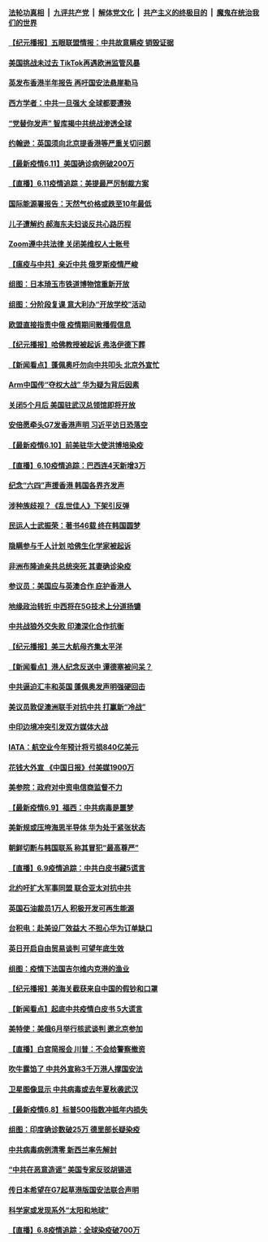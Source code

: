 ####  [法轮功真相](../../../../basic/blob/master/README.md?t=06120131) &nbsp;|&nbsp; [九评共产党](../../../../9ping.md/blob/master/README.md?t=06120131) &nbsp;|&nbsp; [解体党文化](../../../../jtdwh.md/blob/master/README.md?t=06120131)  &nbsp;|&nbsp; [共产主义的终极目的](../../../../gczydzjmd.md/blob/master/README.md?t=06120131) &nbsp;|&nbsp; [魔鬼在统治我们的世界](../../../../mgztzwmdsj.md/blob/master/README.md?t=06120131) 

#### [【纪元播报】五眼联盟情报：中共故意瞒疫 销毁证据](../pages/nsc418/n12171650.md?t=06120131) 

#### [美国挑战未过去 TikTok再遇欧洲监管风暴](../pages/nsc418/n12178722.md?t=06120131) 

#### [英发布香港半年报告 再吁国安法悬崖勒马](../pages/nsc418/n12178589.md?t=06120131) 

#### [西方学者：中共一旦强大 全球都要遭殃](../pages/nsc418/n12178530.md?t=06120131) 

#### [“党替你发声” 智库揭中共统战渗透全球](../pages/nsc418/n12178372.md?t=06120131) 

#### [约翰逊：英国须向北京提香港等严重关切问题](../pages/nsc418/n12178004.md?t=06120131) 

#### [【最新疫情6.11】美国确诊病例破200万](../pages/nsc418/n12176674.md?t=06120131) 

#### [【直播】6.11疫情追踪：美提最严厉制裁方案](../pages/nsc418/n12177840.md?t=06120131) 

#### [国际能源署报告：天然气价格或跌至10年最低](../pages/nsc418/n12177778.md?t=06120131) 

#### [儿子遭解约 郝海东夫妇谈反共心路历程](../pages/nsc418/n12177592.md?t=06120131) 

#### [Zoom遵中共法律 关闭美维权人士账号](../pages/nsc418/n12177317.md?t=06120131) 

#### [【瘟疫与中共】亲近中共 俄罗斯疫情严峻](../pages/nsc418/n12176991.md?t=06120131) 

#### [组图：日本琦玉市铁道博物馆重新开放](../pages/nsc418/n12175737.md?t=06120131) 

#### [组图：分阶段复课 意大利办“开放学校”活动](../pages/nsc418/n12175263.md?t=06120131) 

#### [欧盟直接指责中俄 疫情期间散播假信息](../pages/nsc418/n12176960.md?t=06120131) 

#### [【纪元播报】哈佛教授被起诉 弗洛伊德下葬](../pages/nsc418/n12176656.md?t=06120131) 

#### [【新闻看点】蓬佩奥吁勿向中共叩头 北京外宣忙](../pages/nsc418/n12176379.md?t=06120131) 

#### [Arm中国传“夺权大战” 华为疑为背后因素](../pages/nsc418/n12175981.md?t=06120131) 

#### [关闭5个月后 美国驻武汉总领馆即将开放](../pages/nsc418/n12175756.md?t=06120131) 

#### [安倍愿牵头G7发香港声明 习近平访日恐落空](../pages/nsc418/n12175524.md?t=06120131) 

#### [【最新疫情6.10】前美驻华大使洪博培染疫](../pages/nsc418/n12174064.md?t=06120131) 

#### [【直播】6.10疫情追踪：巴西连4天新增3万](../pages/nsc418/n12175285.md?t=06120131) 

#### [纪念“六四”声援香港 韩国各界齐发声](../pages/nsc418/n12175218.md?t=06120131) 

#### [涉种族歧视？《乱世佳人》下架引反弹](../pages/nsc418/n12175069.md?t=06120131) 

#### [民运人士武振荣：著书46载 终在韩国圆梦](../pages/nsc418/n12174974.md?t=06120131) 

#### [隐瞒参与千人计划 哈佛生化学家被起诉](../pages/nsc418/n12174823.md?t=06120131) 

#### [非洲布隆迪亲共总统突死 其妻确诊染疫](../pages/nsc418/n12174818.md?t=06120131) 

#### [参议员：美国应与英澳合作 庇护香港人](../pages/nsc418/n12174542.md?t=06120131) 

#### [地缘政治转折 中西将在5G技术上分道扬镳](../pages/nsc418/n12173903.md?t=06120131) 

#### [中共战狼外交失败 印澳深化合作抗衡](../pages/nsc418/n12174269.md?t=06120131) 

#### [【纪元播报】美三大航母齐集太平洋](../pages/nsc418/n12174107.md?t=06120131) 

#### [【新闻看点】港人纪念反送中 谭德塞被问呆？](../pages/nsc418/n12173850.md?t=06120131) 

#### [中共逼迫汇丰和英国 蓬佩奥发声明强硬回击](../pages/nsc418/n12173986.md?t=06120131) 

#### [美议员敦促澳洲联手对抗中共 打赢新“冷战”](../pages/nsc418/n12173830.md?t=06120131) 

#### [中印边境冲突引发双方媒体大战](../pages/nsc418/n12173689.md?t=06120131) 

#### [IATA：航空业今年预计将亏损840亿美元](../pages/nsc418/n12173425.md?t=06120131) 

#### [花钱大外宣 《中国日报》付美媒1900万](../pages/nsc418/n12173477.md?t=06120131) 

#### [美参院：政府对中资电信商监督不力](../pages/nsc418/n12173229.md?t=06120131) 

#### [【最新疫情6.9】福西：中共病毒是噩梦](../pages/nsc418/n12171549.md?t=06120131) 

#### [美新规或压垮海思半导体 华为处于紧张状态](../pages/nsc418/n12173159.md?t=06120131) 

#### [朝鲜切断与韩国联系 称其冒犯“最高尊严”](../pages/nsc418/n12172999.md?t=06120131) 

#### [【直播】6.9疫情追踪：中共白皮书藏5谎言](../pages/nsc418/n12172881.md?t=06120131) 

#### [北约吁扩大军事同盟 联合亚太对抗中共](../pages/nsc418/n12172628.md?t=06120131) 

#### [英国石油裁员1万人 积极开发可再生能源](../pages/nsc418/n12172445.md?t=06120131) 

#### [台积电：赴美设厂效益大 不担心华为订单缺口](../pages/nsc418/n12172186.md?t=06120131) 

#### [英日开启自由贸易谈判 可望年底生效](../pages/nsc418/n12172076.md?t=06120131) 

#### [组图：疫情下法国吉尔维内克港的渔业](../pages/nsc418/n12170743.md?t=06120131) 

#### [【纪元播报】美海关截获来自中国的假钞和口罩](../pages/nsc418/n12171507.md?t=06120131) 

#### [【新闻看点】起底中共疫情白皮书 5大谎言](../pages/nsc418/n12170872.md?t=06120131) 

#### [美特使：美俄6月举行核武谈判 邀北京参加](../pages/nsc418/n12171299.md?t=06120131) 

#### [【直播】白宫简报会 川普：不会给警察撤资](../pages/nsc418/n12170897.md?t=06120131) 

#### [吹牛露馅了 中共外宣称3千万港人撑国安法](../pages/nsc418/n12170917.md?t=06120131) 

#### [卫星图像显示 中共病毒或去年夏秋袭武汉](../pages/nsc418/n12170842.md?t=06120131) 

#### [【最新疫情6.8】标普500指数冲抵年内损失](../pages/nsc418/n12162793.md?t=06120131) 

#### [组图：印度确诊数破25万 德里部长疑染疫](../pages/nsc418/n12170317.md?t=06120131) 

#### [中共病毒病例清零 新西兰率先解封](../pages/nsc418/n12170602.md?t=06120131) 

#### [“中共在恶意造谣” 美国专家反驳胡锡进](../pages/nsc418/n12170642.md?t=06120131) 

#### [传日本希望在G7起草港版国安法联合声明](../pages/nsc418/n12170630.md?t=06120131) 

#### [科学家或发现系外“太阳和地球”](../pages/nsc418/n12170403.md?t=06120131) 

#### [【直播】6.8疫情追踪：全球染疫破700万](../pages/nsc418/n12170369.md?t=06120131) 

